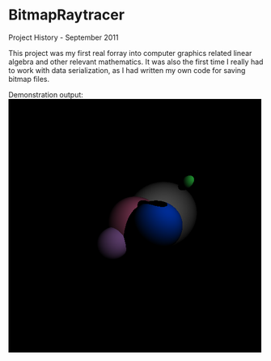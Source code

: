 # BitmapRaytracer
Project History - September 2011

This project was my first real forray into computer graphics related linear algebra and other relevant mathematics. It was also the first time I really had to work with data serialization, as I had written my own code for saving bitmap files.

Demonstration output:<br>
![](https://raw.githubusercontent.com/AkrionXxarr/BitmapRaytracer/master/Bitmap%20Raytracer/RayTraceTest2.bmp)

